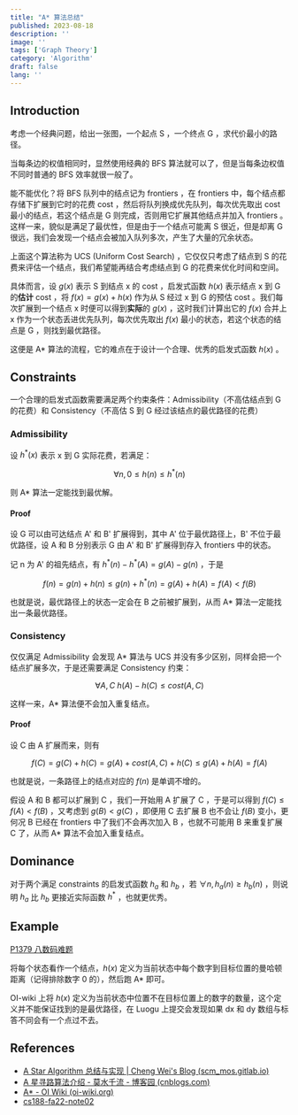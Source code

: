 ```yaml
---
title: "A* 算法总结"
published: 2023-08-18
description: ''
image: ''
tags: ['Graph Theory']
category: 'Algorithm'
draft: false 
lang: ''
---
```


## Introduction

考虑一个经典问题，给出一张图，一个起点 S ，一个终点 G ，求代价最小的路径。

当每条边的权值相同时，显然使用经典的 BFS 算法就可以了，但是当每条边权值不同时普通的 BFS 效率就很一般了。

能不能优化？将 BFS 队列中的结点记为 frontiers ，在 frontiers 中，每个结点都存储下扩展到它时的花费 cost ，然后将队列换成优先队列，每次优先取出 cost 最小的结点，若这个结点是 G 则完成，否则用它扩展其他结点并加入 frontiers 。这样一来，貌似是满足了最优性，但是由于一个结点可能离 S 很近，但是却离 G 很远，我们会发现一个结点会被加入队列多次，产生了大量的冗余状态。

上面这个算法称为 UCS (Uniform Cost Search) ，它仅仅只考虑了结点到 S 的花费来评估一个结点，我们希望能再结合考虑结点到 G 的花费来优化时间和空间。

具体而言，设 $g(x)$ 表示 S 到结点 x 的 cost ，启发式函数 $h(x)$ 表示结点 x 到 G 的**估计** cost ，将 $f(x)=g(x)+h(x)$ 作为从 S 经过 x 到 G 的预估 cost 。我们每次扩展到一个结点 x 时便可以得到**实际**的 $g(x)$ ，这时我们计算出它的 $f(x)$ 合并上 x 作为一个状态丢进优先队列，每次优先取出 $f(x)$ 最小的状态，若这个状态的结点是 G ，则找到最优路径。

这便是 A\* 算法的流程，它的难点在于设计一个合理、优秀的启发式函数 $h(x)$ 。

## Constraints

一个合理的启发式函数需要满足两个约束条件：Admissibility（不高估结点到 G 的花费）和 Consistency（不高估 S 到 G 经过该结点的最优路径的花费）

### Admissibility

设 $h^*(x)$ 表示 x 到 G 实际花费，若满足：

$$
\forall n, 0\le h(n)\le h^*(n)
$$

则 A\* 算法一定能找到最优解。

#### Proof

设 G 可以由可达结点 A\' 和 B\' 扩展得到，其中 A\' 位于最优路径上，B\' 不位于最优路径，设 A 和 B 分别表示 G 由 A\' 和 B\' 扩展得到存入 frontiers 中的状态。

记 n 为 A\' 的祖先结点，有 $h^{\ast}(n)-h^{\ast}(A)=g(A)-g(n)$ ，于是

$$f(n)=g(n)+h(n) \le g(n)+h^{\ast}(n)=g(A)+h(A) = f(A) < f(B)$$

也就是说，最优路径上的状态一定会在 B 之前被扩展到，从而 A\* 算法一定能找出一条最优路径。

### Consistency

仅仅满足 Admissibility 会发现 A\* 算法与 UCS 并没有多少区别，同样会把一个结点扩展多次，于是还需要满足 Consistency 约束：

$$
\forall A, C \ h(A)-h(C)\le cost(A, C)
$$

这样一来，A\* 算法便不会加入重复结点。

#### Proof

设 C 由 A 扩展而来，则有

$$f(C)=g(C)+h(C)=g(A)+cost(A, C)+h(C) \le g(A)+h(A)=f(A)$$

也就是说，一条路径上的结点对应的 $f(n)$ 是单调不增的。

假设 A 和 B 都可以扩展到 C ，我们一开始用 A 扩展了 C ，于是可以得到 $f(C)\le f(A)<f(B)$ ，又考虑到 $g(B)<g(C)$ ，即便用 C 去扩展 B 也不会让 $f(B)$ 变小，更何况 B 已经在 frontiers 中了我们不会再次加入 B ，也就不可能用 B 来重复扩展 C 了，从而 A\* 算法不会加入重复结点。

## Dominance

对于两个满足 constraints 的启发式函数 $h_a$ 和 $h_b$ ，若 $\forall n, h_a(n)\ge h_b(n)$ ，则说明 $h_a$ 比 $h_b$ 更接近实际函数 $h^*$ ，也就更优秀。

## Example

[P1379 八数码难题](https://www.luogu.com.cn/problem/P1379)

将每个状态看作一个结点，$h(x)$ 定义为当前状态中每个数字到目标位置的曼哈顿距离（记得排除数字 0 的），然后跑 A\* 即可。

OI-wiki 上将 $h(x)$ 定义为当前状态中位置不在目标位置上的数字的数量，这个定义并不能保证找到的是最优路径，在 Luogu 上提交会发现如果 dx 和 dy 数组与标答不同会有一个点过不去。

## References

- [A Star Algorithm 总结与实现 | Cheng Wei's Blog (scm_mos.gitlab.io)](https://scm_mos.gitlab.io/motion-planner/a-star/)
- [A 星寻路算法介绍 - 莫水千流 - 博客园 (cnblogs.com)](https://www.cnblogs.com/zhoug2020/articles/3468167.html)
- [A\* - OI Wiki (oi-wiki.org)](https://oi-wiki.org/search/astar)
- [cs188-fa22-note02](https://inst.eecs.berkeley.edu/~cs188/fa22/assets/notes/cs188-fa22-note02.pdf)

